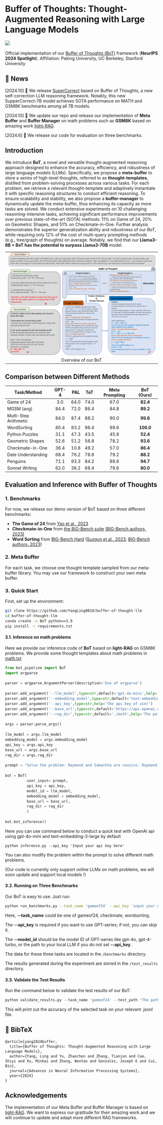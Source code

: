 # Buffer of Thoughts: Thought-Augmented Reasoning with Large Language Models 

 <a href='https://arxiv.org/abs/2406.04271'><img src='https://img.shields.io/badge/arXiv-2406.04271-b31b1b.svg'></a> &nbsp;&nbsp;&nbsp;&nbsp;&nbsp;

Official implementation of our [Buffer of Thoughts (BoT)](https://arxiv.org/abs/2406.04271) framework (**NeurIPS 2024 Spotlight**). Affiliation: Peking University, UC Berkeley, Stanford University


## 📢 News
[2024.10] 🎉 We release [SuperCorrect](https://github.com/YangLing0818/SuperCorrect-llm) based on Buffer of Thoughts, a new self-correction LLM reasoning framework. Notably, this new SupperCorrect-7B model achieves SOTA performance on MATH and GSM8K benchmarks among all 7B models.

[2024.10] 🎉 We update our repo and release our implementation of **Meta Buffer** and **Buffer Manager**  on math problems such as **GSM8K** based on amazing work [light-RAG](https://github.com/HKUDS/LightRAG).

[2024.6] 🎉 We release our code for evaluation on three benchmarks.

## Introduction

We introduce **BoT**, a novel and versatile thought-augmented reasoning approach designed to enhance the accuracy, efficiency, and robustness of large language models (LLMs). Specifically, we propose a **meta-buffer** to store a series of high-level thoughts, referred to as **thought-templates**, distilled from problem-solving processes across various tasks. For each problem, we retrieve a relevant thought-template and adaptively instantiate it with specific reasoning structures to conduct efficient reasoning. To ensure scalability and stability, we also propose a **buffer-manager** to dynamically update the meta-buffer, thus enhancing its capacity as more tasks are solved. We conduct extensive experiments on 10 challenging reasoning-intensive tasks, achieving significant performance improvements over previous state-of-the-art (SOTA) methods: 11% on Game of 24, 20% on Geometric Shapes, and 51% on Checkmate-in-One. Further analysis demonstrates the superior generalization ability and robustness of our BoT, while requiring only 12% of the cost of multi-query prompting methods (e.g., tree/graph of thoughts) on average. Notably, we find that our **Llama3-8B + BoT has the potential to surpass Llama3-70B** model.

<table class="center">
    <tr>
        <td width=100% style="border: none"><img src="assets/method.png" style="width:100%"></td>
    </tr>
    <tr>
        <td width="100%" style="border: none; text-align: center; word-wrap: break-word">Overview of our BoT</td>
    </tr>
</table>




## Comparison between Different Methods

| Task/Method           | GPT-4 | PAL  | ToT  | Meta Prompting | BoT (Ours) |
| --------------------- | :---: | ---- | ---- | :------------: | :--------: |
| Game of 24            |  3.0  | 64.0 | 74.0 |      67.0      |  **82.4**  |
| MGSM (avg)            | 84.4  | 72.0 | 86.4 |      84.8      |  **89.2**  |
| Multi-Step Arithmetic | 84.0  | 87.4 | 88.2 |      90.0      |  **99.8**  |
| WordSorting           | 80.4  | 93.2 | 96.4 |      99.6      | **100.0**  |
| Python Puzzles        | 31.1  | 47.3 | 43.5 |      45.8      |  **52.4**  |
| Geometric Shapes      | 52.6  | 51.2 | 56.8 |      78.2      |  **93.6**  |
| Checkmate-in-One      | 36.4  | 10.8 | 49.2 |      57.0      |  **86.4**  |
| Date Understanding    | 68.4  | 76.2 | 78.6 |      79.2      |  **88.2**  |
| Penguins              | 71.1  | 93.3 | 84.2 |      88.6      |  **94.7**  |
| Sonnet Writing        | 62.0  | 36.2 | 68.4 |      79.6      |  **80.0**  |


## Evaluation and Inference with Buffer of Thoughts

### 1. Benchmarks 

For now, we release our demo version of BoT based on three different benchmarks:

- **The Game of 24** from [Yao et al., 2023](https://github.com/princeton-nlp/tree-of-thought-llm)
- **Checkmate-in-One** from [the BIG-Bench suite](https://github.com/google/BIG-bench/tree/main) [(BIG-Bench authors, 2023)](https://arxiv.org/abs/2206.04615)
- **Word Sorting** from [BIG-Bench Hard](https://github.com/suzgunmirac/BIG-Bench-Hard) ([Suzgun et al., 2023](https://arxiv.org/abs/2210.09261); [BIG-Bench authors, 2023](https://github.com/google/BIG-bench/tree/main))

### 2. Meta Buffer

For each task, we choose one thought template sampled from our meta-buffer library. You may use our framework to construct your own meta buffer.

### 3. Quick Start

First, set up the environment:

```bash
git clone https://github.com/YangLing0818/buffer-of-thought-llm
cd buffer-of-thought-llm
conda create -n BoT python==3.9 
pip install -r requirements.txt
```

#### 3.1. Inference on math problems

Here we provide our inference code of  **BoT** based on **light-RAG** on GSM8K problems.  We provide some thought templates about math problems in [math.txt](./math.txt)

```python
from bot_pipeline import BoT
import argparse

parser = argparse.ArgumentParser(description='Use of argparse')

parser.add_argument('--llm_model',type=str,default='gpt-4o-mini',help='Model id of LLMs')
parser.add_argument('--embedding_model',type=str,default='text-embedding-3-large',help='Model id of embedding model')
parser.add_argument('--api_key',type=str,help='The api key of user')
parser.add_argument('--base_url',type=str,default='https://api.openai.com/v1/',help='we also support Open AI-like chat/embeddings APIs')
parser.add_argument('--rag_dir',type=str,default='./math',help='The path to save the meta buffer')

args = parser.parse_args()

llm_model = args.llm_model
embedding_model = args.embedding_model
api_key = args.api_key
base_url = args.base_url
rag_dir = args.rag_dir

prompt = "Solve the problem: Raymond and Samantha are cousins. Raymond was born 6 years before Samantha. Raymond had a son at the age of 23. If Samantha is now 31, how many years ago was Raymond's son born?"

bot = BoT(
          user_input= prompt, 
          api_key = api_key,
          model_id = llm_model,
          embedding_model = embedding_model,
          base_url = base_url,
          rag_dir = rag_dir
          )

bot.bot_inference()
```

Here you can use command below to conduct a quick test with OpenAI api using gpt-4o-mini and text-embedding-3-large by default

```
python inference.py --api_key 'Input your api key here'
```

You can also modify the problem within the prompt to solve different math problems.

(Our code is currently only support online LLMs on math problems, we will soon update and support local models !)

#### 3.2. Running on Three Benchmarks

Our BoT is easy to use. Just run:

```bash
python run_benchmarks.py --task_name 'gameof24' --api_key 'input your API key here if you want to use GPT-4' --model_id 'the model ID of GPT-4 or the path to your local LLM'
```

Here, **--task_name** could be one of gameof24, checkmate, wordsorting.

The **--api_key** is required if you want to use GPT-series; if not, you can skip it.

The **--model_id** should be the model ID of GPT-series like gpt-4o, gpt-4-turbo, or the path to your local LLM if you do not set **--api_key**.

The data for these three tasks are located in the `/benchmarks` directory.

The results generated during the experiment are stored in the `/test_results` directory.

#### 3.3. Validate the Test Results

Run the command below to validate the test results of our BoT:

```python
python validate_results.py --task_name 'gameof24' --test_path 'The path to the .jsonl file you want to validate'
```

This will print out the accuracy of the selected task on your relevant .jsonl file.

## 📖 BibTeX

```
@article{yang2024buffer,
  title={Buffer of Thoughts: Thought-Augmented Reasoning with Large Language Models},
  author={Yang, Ling and Yu, Zhaochen and Zhang, Tianjun and Cao, Shiyi and Xu, Minkai and Zhang, Wentao and Gonzalez, Joseph E and Cui, Bin},
  journal={Advances in Neural Information Processing Systems},
  year={2024}
}
```

## Acknowledgements

The implementation of our Meta Buffer and Buffer Manager is based on  [light-RAG](https://github.com/HKUDS/LightRAG). We want to express our gratitude for their amazing work and we will continue to update and adapt more different RAG frameworks.

